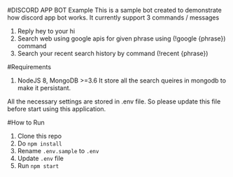 #DISCORD APP BOT Example
This is a sample bot created to demonstrate how discord app bot works. It currently support 3 commands / messages
1. Reply hey to your hi
2. Search web using google apis for given phrase using (!google {phrase}) command
3. Search your recent search history by command (!recent {phrase})

#Requirements
1. NodeJS 8, MongoDB >=3.6
It store all the search queires in mongodb to make it persistant.

All the necessary settings are stored in .env file. So please update this file before start using this application.

#How to Run
1. Clone this repo
2. Do `npm install`
3. Rename `.env.sample` to `.env`
4. Update `.env` file
5. Run `npm start`